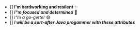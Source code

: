 - [] **I'm hardworking and resilent** :sparkles:
- [] ***I"m focused and determined*** :tada:
- [] _I"m a go-getter_ :smile:
- [] ***I will be a sort-after Java progammer with these attributes***
